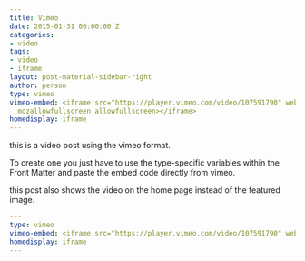 ```yaml
---
title: Vimeo
date: 2015-01-31 00:00:00 Z
categories:
- video
tags:
- video
- iframe
layout: post-material-sidebar-right
author: person
type: vimeo
vimeo-embed: <iframe src="https://player.vimeo.com/video/107591790" webkitallowfullscreen
  mozallowfullscreen allowfullscreen></iframe>
homedisplay: iframe
---
```


this is a video post using the vimeo format.

To create one you just have to use the type-specific variables within the Front Matter and paste the embed code directly from vimeo.

this post also shows the video on the home page instead of the featured image.

``` yml
---
type: vimeo
vimeo-embed: <iframe src="https://player.vimeo.com/video/107591790" webkitallowfullscreen mozallowfullscreen allowfullscreen></iframe>
homedisplay: iframe
---
```